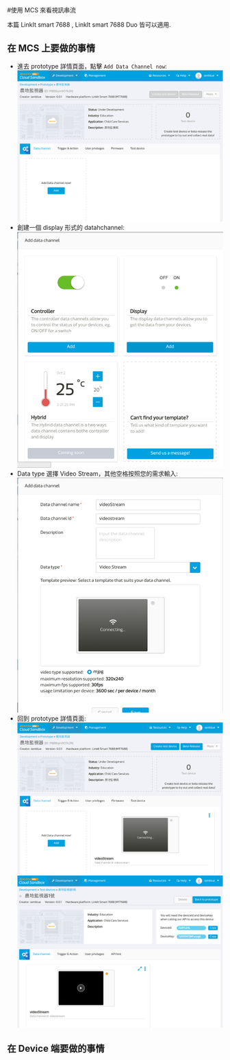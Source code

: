 #使用 MCS 來看視訊串流

本篇 LinkIt smart 7688 , LinkIt smart 7688 Duo 皆可以適用.
## 在 MCS 上要做的事情

* 進去 prototype 詳情頁面，點擊 `Add Data Channel now`:
![](videostream_prototype01.png)
* 創建一個 display 形式的 datahchannel:
![](videostream_prototype02.png)
* Data type 選擇 Video Stream，其他空格按照您的需求輸入:
![](videostream_prototype03.png)
* 回到 prototype 詳情頁面:
![](videostream_prototype04.png)
![](videostream_prototype05.png)


## 在 Device 端要做的事情

